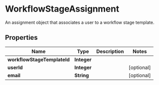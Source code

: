 

# WorkflowStageAssignment

An assignment object that associates a user to a workflow stage template.
## Properties

Name | Type | Description | Notes
------------ | ------------- | ------------- | -------------
**workflowStageTemplateId** | **Integer** |  | 
**userId** | **Integer** |  |  [optional]
**email** | **String** |  |  [optional]



